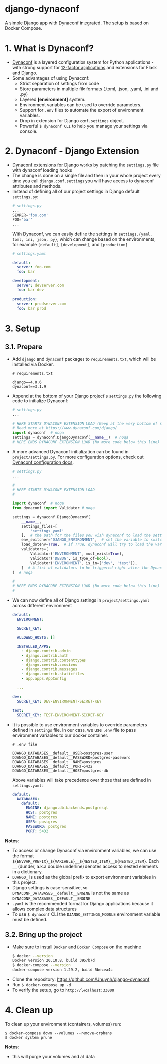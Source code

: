 # django-dynaconf
A simple Django app with Dynaconf integrated. The setup is based on Docker Compose.


# 1. What is Dynaconf?
- [Dynaconf](https://www.dynaconf.com/) is a layered configuration system for Python applications - with strong 
support for [12-factor applications](https://12factor.net/config) and extensions for Flask and Django.
- Some advantages of using Dynaconf:
  - Strict separation of settings from code
  - Store parameters in multiple file formats (.toml, .json, .yaml, .ini and .py)
  - Layered **[environment]** system.
  - Environment variables can be used to override parameters.
  - Support for `.env` files to automate the export of environment variables.
  - Drop in extension for Django `conf.settings` object.
  - Powerful `$ dynaconf CLI` to help you manage your settings via console.

# 2. Dynaconf - Django Extension
- [Dynaconf extensions for Django](https://www.dynaconf.com/django/) works by patching the `settings.py` file 
with dynaconf loading hooks
- The change is done on a single file and then in your whole project every time you call `django.conf.settings`
you will have access to dynaconf attributes and methods.
- Instead of defining all of our project settings in Django default `settings.py`:
  ````python
  # settings.py
  ...
  SEVRER='foo.com'
  FOO='bar'
  ...
  ````
  With Dynaconf, we can easily define the settings in `settings.{yaml, toml, ini, json, py}`, which can change
based on the environments, for example `[default]`, `[development]`, and `[production]`
  ````yaml
  # settings.yaml
  
  default:
    server: foo.com
    foo: bar
  
  development:
    server: devserver.com
    foo: bar dev
    
  production:
    server: prodserver.com
    foo: bar prod
  ````
# 3. Setup

## 3.1. Prepare
- Add `django` and `dynaconf` packages to `requirements.txt`, which will be installed via Docker.
  ````text
  # requirements.txt
  
  django==4.0.6
  dynaconf==3.1.9
  ````
- Append at the bottom of your Django project's `settings.py` the following code to initialize Dynaconf:
  ````python
  # settings.py
  ...
  
  # HERE STARTS DYNACONF EXTENSION LOAD (Keep at the very bottom of settings.py)
  # Read more at https://www.dynaconf.com/django/
  import dynaconf  # noqa
  settings = dynaconf.DjangoDynaconf(__name__)  # noqa
  # HERE ENDS DYNACONF EXTENSION LOAD (No more code below this line)
  ````
- A more advanced Dynaconf initialization can be found in `project/settings.py`. For more
configuration options, check out [Dynaconf configuration docs](https://www.dynaconf.com/configuration/#load_dotenv).
  ````python
  # settings.py
  ...
  
  #
  # HERE STARTS DYNACONF EXTENSION LOAD
  #
  
  import dynaconf  # noqa
  from dynaconf import Validator # noqa
  
  settings = dynaconf.DjangoDynaconf(
      __name__,
      settings_files=[
          'settings.yaml'
      ],  # the path for the files you wish dynaconf to load the settings from
      env_switcher='DJANGO_ENVIRONMENT',  # set the variable to switch environment
      load_dotenv=True,  # if True, dynaconf will try to load the variables from a .env file.
      validators=[
          Validator('ENVIRONMENT', must_exist=True),
          Validator('DEBUG', is_type_of=bool),
          Validator('ENVIRONMENT', is_in=('dev', 'test')),
      ]  # A list of validators to be triggered right after the Dynaconf initialization.
  )  # noqa
  
  #
  # HERE ENDS DYNACONF EXTENSION LOAD (No more code below this line)
  #
  ````
- We can now define all of Django settings in `project/settings.yaml` across different environment
  ````yaml
  default:
    ENVIRONMENT:
  
    SECRET_KEY:
  
    ALLOWED_HOSTS: []
  
    INSTALLED_APPS:
      - django.contrib.admin
      - django.contrib.auth
      - django.contrib.contenttypes
      - django.contrib.sessions
      - django.contrib.messages
      - django.contrib.staticfiles
      - app.apps.AppConfig
    
    ...
  
  dev:
    SECRET_KEY: DEV-ENVIRONMENT-SECRET-KEY
  
  test:
    SECRET_KEY: TEST-ENVIRONMENT-SECRET-KEY
  ````
- It is possible to use environment variables to override parameters defined in `settings` file.
In our case, we use `.env` file to pass environment variables to our docker container.
  ````text
  # .env file
  
  DJANGO_DATABASES__default__USER=postgres-user
  DJANGO_DATABASES__default__PASSWORD=postgres-password
  DJANGO_DATABASES__default__NAME=postgres
  DJANGO_DATABASES__default__PORT=5432
  DJANGO_DATABASES__default__HOST=postgres-db
  ````
  Above variables will take precedence over those that are defined in `settings.yaml`:
  ````yaml
  default:
    DATABASES:
      default:
        ENGINE: django.db.backends.postgresql
        HOST: postgres
        NAME: postgres
        USER: postgres
        PASSWORD: postgres
        PORT: 5432
  ````
**Notes**:
- To access or change Dynaconf via environment variables, we can use the format 
`${ENVVAR_PREFIX}_${VARIABLE}__${NESTED_ITEM}__${NESTED_ITEM}`. Each `__` (dunder, a.k.a double underline) 
denotes access to nested elements in a dictionary.
- `DJANGO_` is used as the global prefix to export environment variables in this project.
- Django settings is case-sensitive, so `DYNACONF_DATABASES__default__ENGINE` is not the same as 
`DYNACONF_DATABASES__DEFAULT__ENGINE`
- `.yaml` is the recommended format for Django applications because it allows complex 
data structures
- To use `$ dynaconf` CLI the `DJANGO_SETTINGS_MODULE` environment variable must be defined.

## 3.2. Bring up the project
- Make sure to install `Docker` and `Docker Compose` on the machine
    ```bash
    $ docker --version
    Docker version 20.10.8, build 3967b7d
    $ docker-compose --version
    docker-compose version 1.29.2, build 5becea4c
    ```
- Clone the repository: https://github.com/Uhuynh/django-dynaconf
- Run `$ docker-compose up -d`
- To verify the setup, go to `http://localhost:33000`

# 4. Clean up
To clean up your environment (containers, volumes) run:
```shell
$ docker-compose down --volumes --remove-orphans
$ docker system prune
```
**Notes**:
- this will purge your volumes and all data

